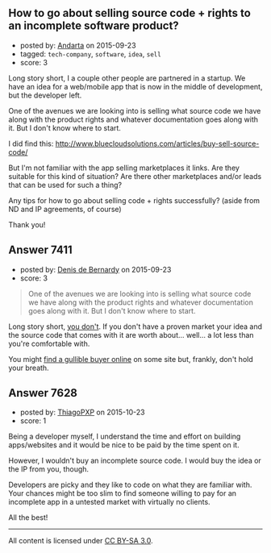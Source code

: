## How to go about selling source code + rights to an incomplete software product?

- posted by: [Andarta](https://stackexchange.com/users/4736149/andarta) on 2015-09-23
- tagged: `tech-company`, `software`, `idea`, `sell`
- score: 3

Long story short, I a couple other people are partnered in a startup. We have an idea for a web/mobile app that is now in the middle of development, but the developer left.

One of the avenues we are looking into is selling what source code we have along with the product rights and whatever documentation goes along with it.  But I don't know where to start.

I did find this:  http://www.bluecloudsolutions.com/articles/buy-sell-source-code/

But I'm not familiar with the app selling marketplaces it links.  Are they suitable for this kind of situation?  Are there other marketplaces and/or leads that can be used for such a thing?

Any tips for how to go about selling code + rights successfully?  (aside from ND and IP agreements, of course)

Thank you!


## Answer 7411

- posted by: [Denis de Bernardy](https://stackexchange.com/users/182468/denis-de-bernardy) on 2015-09-23
- score: 3

> One of the avenues we are looking into is selling what source code we have along with the product rights and whatever documentation goes along with it. But I don't know where to start.

Long story short, [you don't](https://startups.stackexchange.com/a/1664/1824). If you don't have a proven market your idea and the source code that comes with it are worth about... well... a lot less than you're comfortable with.

You might [find a gullible buyer online](http://www.businessesforsale.com) on some site but, frankly, don't hold your breath.


## Answer 7628

- posted by: [ThiagoPXP](https://stackexchange.com/users/329188/thiagopxp) on 2015-10-23
- score: 1

Being a developer myself, I understand the time and effort on building apps/websites and it would be nice to be paid by the time spent on it. 

However, I wouldn't buy an incomplete source code. I would buy the idea or the IP from you, though.

Developers are picky and they like to code on what they are familiar with. Your chances might be too slim to find someone willing to pay for an incomplete app in a untested market with virtually no clients.

All the best! 



---

All content is licensed under [CC BY-SA 3.0](https://creativecommons.org/licenses/by-sa/3.0/).
